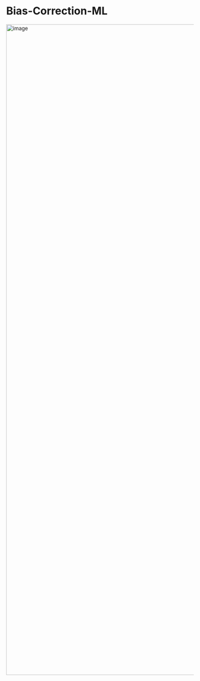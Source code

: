 # Bias-Correction-ML
<img width="2128" height="1746" alt="image" src="https://github.com/user-attachments/assets/bd292c83-07d8-459a-ae88-4d888f7193ca" />

